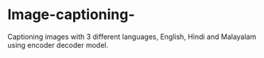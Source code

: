 # Image-captioning-
Captioning images with 3 different languages, English, Hindi and Malayalam using encoder decoder model.
